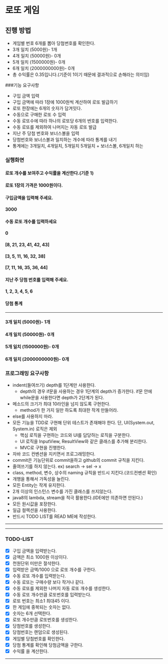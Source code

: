 # 로또 게임
## 진행 방법
* 게임별 번호 6개를 뽑아 당첨번호를 확인한다.
* 3개 일치 (5000원)- 1개
* 4개 일치 (50000원)- 0개
* 5개 일치 (1500000원)- 0개
* 6개 일치 (2000000000원)- 0개
* 총 수익률은 0.35입니다.(기준이 1이기 때문에 결과적으로 손해라는 의미임)

###기능 요구사항
* 구입 금액 입력
* 구입 금액에 따라 1장에 1000원씩 계산하여 로또 발급하기
* 로또 한장에는 6개의 숫자가 담겨잇다.
* 수동으로 구매한 로또 수 입력
* 수동 로또수에 따라 하나의 로또당 6개의 번호를 입력한다.
* 수동 로또를 제외하여 나머지는 자동 로또 발급
* 지난 주 당첨 번호와 보너스볼을 입력
* 당첨번호와 보너스볼과 일치하는 개수에 따라 통계를 내기
* 통계에는 3개일치, 4개일치, 5개일치 5개일치 + 보너스볼, 6개일치 하는

### 실행화면
#### 로또 개수를 보여주고 수익률을 계산한다.(기준 1)
#### 로또 1장의 가격은 1000원이다.
#### 구입금액을 입력해 주세요.
#### 3000
#### 수동 로또 개수를 입력하세요
#### 0
#### [8, 21, 23, 41, 42, 43]
#### [3, 5, 11, 16, 32, 38]
#### [7, 11, 16, 35, 36, 44]
#### 지난 주 당첨 번호를 입력해 주세요.
#### 1, 2, 3, 4, 5, 6
#### 당첨 통계

------------
#### 3개 일치 (5000원)- 1개
#### 4개 일치 (50000원)- 0개
#### 5개 일치 (1500000원)- 0개
#### 6개 일치 (2000000000원)- 0개

### 프로그래밍 요구사항
* indent(들여쓰기) depth를 1단계만 사용한다.
  * depth의 경우 if문을 사용하는 경우 1단계의 depth가 증가한다. if문 안에 while문을 사용한다면 depth가 2단계가 된다.
* 메소드의 크기가 최대 10라인을 넘지 않도록 구현한다.
  * method가 한 가지 일만 하도록 최대한 작게 만들어라.
* else를 사용하지 마라.
* 모든 기능을 TDD로 구현해 단위 테스트가 존재해야 한다. 단, UI(System.out, System.in) 로직은 제외
  * 핵심 로직을 구현하는 코드와 UI를 담당하는 로직을 구분한다.
  * UI 로직을 InputView, ResultView와 같은 클래스를 추가해 분리한다.
  * MVC로 구현을 진행한다.
* 자바 코드 컨벤션을 지키면서 프로그래밍한다.
* commit은 기능단위로 commit을하고 github의 commit 규칙을 지킨다.
* 줄여쓰기를 하지 않는다. ex) search -> sel -> x
* class, method, 변수, 상수의 naming 규칙을 반드시 지킨다.(코드컨벤션 확인)
* 개행을 통해서 가독성을 늘린다.
* 모든 Entity는 작게 유지한다.
* 2개 이상의 인스턴스 변수를 가진 클래스를 쓰지않는다.
* java8의 lambda, stream을 적극 활용한다.(IDE에만 의존하면 안된다.)
* 모든 원시값을 포장한다.
* 일급 컬렉션을 사용한다.
* 반드시 TODO LIST를 READ ME에 작성한다.
-------------------------------
-------------------------------
### TODO-LIST
- [X] 구입 금액을 입력받는다.
- [X] 금액은 최소 1000원 이상이다.
- [X] 천원단위 미만은 절삭한다.
- [X] 입력받은 금액/1000 으로 로또 개수를 구한다.
- [X] 수동 로또 개수를 입력받는다.
- [X] 수동 로또는 구매수량 보다 작거나 같다.
- [X] 수동 로또를 제외한 나머지 자동 로또 개수를 생성한다.
- [X] 수동 로또 개수만큼 로또번호를 입력받는다.
- [X] 로또 번호는 최소1 최대45 이다.
- [X] 한 게임에 중복되는 숫자는 없다.
- [X] 숫자는 6개 선택한다.
- [X] 로또 개수만큼 로또번호를 생성한다.
- [X] 당첨번호를 생성한다.
- [X] 당첨번호는 랜덤으로 생성된다.
- [X] 게임별 당첨번호를 확인한다.
- [X] 당첨 통계를 확인해 당첨금액을 구한다.
- [X] 수익률 을 계산한다.
-------------------------------